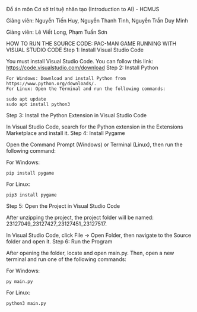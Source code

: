 Đồ án môn Cơ sở trí tuệ nhân tạo (Introduction to AI) - HCMUS

Giảng viên: Nguyễn Tiến Huy, Nguyễn Thanh Tình, Nguyễn Trần Duy Minh

Giảng viên: Lê Viết Long, Phạm Tuấn Sơn

HOW TO RUN THE SOURCE CODE: PAC-MAN GAME
RUNNING WITH VISUAL STUDIO CODE
Step 1: Install Visual Studio Code

You must install Visual Studio Code. You can follow this link: https://code.visualstudio.com/download
Step 2: Install Python

    For Windows: Download and install Python from https://www.python.org/downloads/.
    For Linux: Open the Terminal and run the following commands:

    sudo apt update
    sudo apt install python3

Step 3: Install the Python Extension in Visual Studio Code

In Visual Studio Code, search for the Python extension in the Extensions Marketplace and install it.
Step 4: Install Pygame

Open the Command Prompt (Windows) or Terminal (Linux), then run the following command:

For Windows:

    pip install pygame

For Linux:

    pip3 install pygame

Step 5: Open the Project in Visual Studio Code

After unzipping the project, the project folder will be named: 23127049_23127427_23127451_23127517.

In Visual Studio Code, click File → Open Folder, then navigate to the Source folder and open it.
Step 6: Run the Program

After opening the folder, locate and open main.py. Then, open a new terminal and run one of the following commands:

For Windows:

    py main.py

For Linux:

    python3 main.py
